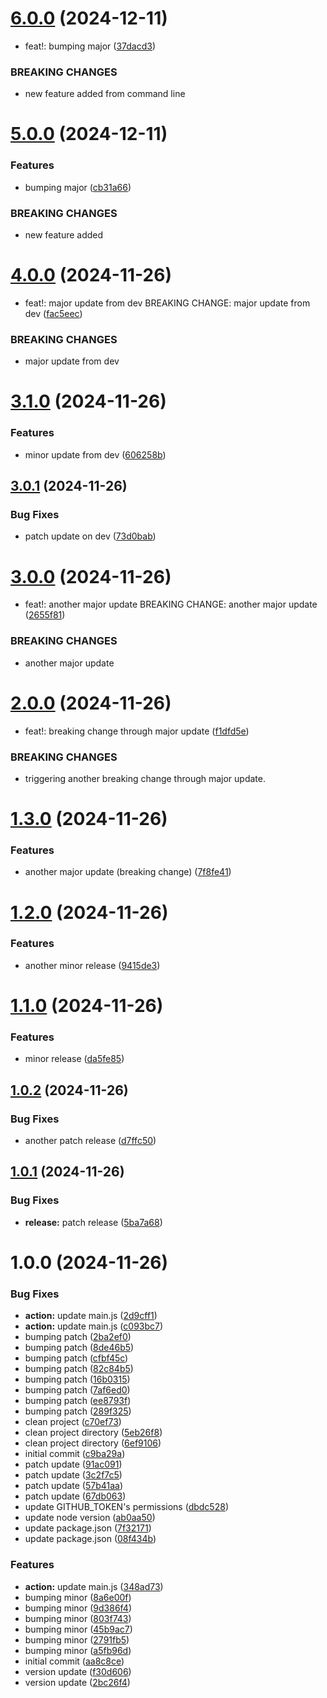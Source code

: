 # [6.0.0](https://github.com/arpanaditya/semantic-versioning-action/compare/v5.0.0...v6.0.0) (2024-12-11)


* feat!: bumping major ([37dacd3](https://github.com/arpanaditya/semantic-versioning-action/commit/37dacd33db9c153835a9e0d9821ccdd9b4be20df))


### BREAKING CHANGES

* new feature added from command line

# [5.0.0](https://github.com/arpanaditya/semantic-versioning-action/compare/v4.0.0...v5.0.0) (2024-12-11)


### Features

* bumping major ([cb31a66](https://github.com/arpanaditya/semantic-versioning-action/commit/cb31a66b78f8cf5dca1fe4542bf0c4c4cc135635))


### BREAKING CHANGES

* new feature added

# [4.0.0](https://github.com/arpanaditya/semantic-versioning-action/compare/v3.1.0...v4.0.0) (2024-11-26)


* feat!: major update from dev BREAKING CHANGE: major update from dev ([fac5eec](https://github.com/arpanaditya/semantic-versioning-action/commit/fac5eec5533c1fe3432f96986403efcfadbc79ae))


### BREAKING CHANGES

* major update from dev

# [3.1.0](https://github.com/arpanaditya/semantic-versioning-action/compare/v3.0.1...v3.1.0) (2024-11-26)


### Features

* minor update from dev ([606258b](https://github.com/arpanaditya/semantic-versioning-action/commit/606258b3318929182319b29a6a81eae0fabb138b))

## [3.0.1](https://github.com/arpanaditya/semantic-versioning-action/compare/v3.0.0...v3.0.1) (2024-11-26)


### Bug Fixes

* patch update on dev ([73d0bab](https://github.com/arpanaditya/semantic-versioning-action/commit/73d0bab306cccfba019605b9cc4e9b40fd3e9ebc))

# [3.0.0](https://github.com/arpanaditya/semantic-versioning-action/compare/v2.0.0...v3.0.0) (2024-11-26)


* feat!: another major update BREAKING CHANGE: another major update ([2655f81](https://github.com/arpanaditya/semantic-versioning-action/commit/2655f8154f3f1b36551d13d036e9416a77e413b1))


### BREAKING CHANGES

* another major update

# [2.0.0](https://github.com/arpanaditya/semantic-versioning-action/compare/v1.3.0...v2.0.0) (2024-11-26)


* feat!: breaking change through major update ([f1dfd5e](https://github.com/arpanaditya/semantic-versioning-action/commit/f1dfd5eb07cac9ff6fa4fab4f75ff51e7269aff0))


### BREAKING CHANGES

* triggering another breaking change through major update.

# [1.3.0](https://github.com/arpanaditya/semantic-versioning-action/compare/v1.2.0...v1.3.0) (2024-11-26)


### Features

* another major update (breaking change) ([7f8fe41](https://github.com/arpanaditya/semantic-versioning-action/commit/7f8fe4187c402ba9afa2ef48fa8071fbb5432863))

# [1.2.0](https://github.com/arpanaditya/semantic-versioning-action/compare/v1.1.0...v1.2.0) (2024-11-26)


### Features

* another minor release ([9415de3](https://github.com/arpanaditya/semantic-versioning-action/commit/9415de327f8084499c31b51a02647f39cfa6d0d7))

# [1.1.0](https://github.com/arpanaditya/semantic-versioning-action/compare/v1.0.2...v1.1.0) (2024-11-26)


### Features

* minor release ([da5fe85](https://github.com/arpanaditya/semantic-versioning-action/commit/da5fe851697b9a76065c507c4c5b1fc536d98821))

## [1.0.2](https://github.com/arpanaditya/semantic-versioning-action/compare/v1.0.1...v1.0.2) (2024-11-26)


### Bug Fixes

* another patch release ([d7ffc50](https://github.com/arpanaditya/semantic-versioning-action/commit/d7ffc501b31c7853e8c56daf68ccd29142556da9))

## [1.0.1](https://github.com/arpanaditya/semantic-versioning-action/compare/v1.0.0...v1.0.1) (2024-11-26)


### Bug Fixes

* **release:** patch release ([5ba7a68](https://github.com/arpanaditya/semantic-versioning-action/commit/5ba7a68b72bbaba802de27391b8af47faea43f88))

# 1.0.0 (2024-11-26)


### Bug Fixes

* **action:** update main.js ([2d9cff1](https://github.com/arpanaditya/semantic-versioning-action/commit/2d9cff1e3aa01fedc7c1314be030cb4d71bc4def))
* **action:** update main.js ([c093bc7](https://github.com/arpanaditya/semantic-versioning-action/commit/c093bc7134b5cd6fb80077fb6dda906b0fd5aef3))
* bumping patch ([2ba2ef0](https://github.com/arpanaditya/semantic-versioning-action/commit/2ba2ef04e0e90d86191eed7774bb0e551a9e398d))
* bumping patch ([8de46b5](https://github.com/arpanaditya/semantic-versioning-action/commit/8de46b5a69abb5a4c40d5a287150957b117aeb81))
* bumping patch ([cfbf45c](https://github.com/arpanaditya/semantic-versioning-action/commit/cfbf45c61cb7544d4692bd306a165b4acfc4d8c4))
* bumping patch ([82c84b5](https://github.com/arpanaditya/semantic-versioning-action/commit/82c84b53567cbce59f66beeef3e6ad7401540453))
* bumping patch ([16b0315](https://github.com/arpanaditya/semantic-versioning-action/commit/16b0315b00047046d5c1b73d59bd4f6a1ce7e031))
* bumping patch ([7af6ed0](https://github.com/arpanaditya/semantic-versioning-action/commit/7af6ed0b419b4ded2a736e123e0c94f78bad2db7))
* bumping patch ([ee8793f](https://github.com/arpanaditya/semantic-versioning-action/commit/ee8793fe20d9b2a20d77ca2405f303c95c47de10))
* bumping patch ([289f325](https://github.com/arpanaditya/semantic-versioning-action/commit/289f32524127145498d59c152551d42bf291e3fc))
* clean project ([c70ef73](https://github.com/arpanaditya/semantic-versioning-action/commit/c70ef7343a05c5199210eddd9d153a88e723e3a0))
* clean project directory ([5eb26f8](https://github.com/arpanaditya/semantic-versioning-action/commit/5eb26f89bc5c6a4f0940d01fbe0d4b76b80d6144))
* clean project directory ([6ef9106](https://github.com/arpanaditya/semantic-versioning-action/commit/6ef91066421de4e0008b11d245c6349c3b2ef62f))
* initial commit ([c9ba29a](https://github.com/arpanaditya/semantic-versioning-action/commit/c9ba29a8696c9efd597cd2f1658bbb2bfcad0381))
* patch update ([91ac091](https://github.com/arpanaditya/semantic-versioning-action/commit/91ac0917fd9ed99ca571fd0ae42949c59bd5e47d))
* patch update ([3c2f7c5](https://github.com/arpanaditya/semantic-versioning-action/commit/3c2f7c5f8c431071eef62ebd1ed394e96e22510c))
* patch update ([57b41aa](https://github.com/arpanaditya/semantic-versioning-action/commit/57b41aaa2fba6bc82b6c27a2f6a96938518e82e1))
* patch update ([67db063](https://github.com/arpanaditya/semantic-versioning-action/commit/67db0633dd950ffb1ff9ef68b32f9f0aa2685577))
* update GITHUB_TOKEN's permissions ([dbdc528](https://github.com/arpanaditya/semantic-versioning-action/commit/dbdc5282f91dd590d3d4574243de2872b8ea58d6))
* update node version ([ab0aa50](https://github.com/arpanaditya/semantic-versioning-action/commit/ab0aa5022637af5090ffa99034c8a73d187effca))
* update package.json ([7f32171](https://github.com/arpanaditya/semantic-versioning-action/commit/7f32171757babf0b03cb4ee67a147769d8e7548f))
* update package.json ([08f434b](https://github.com/arpanaditya/semantic-versioning-action/commit/08f434b54edb1246fe558d42b88f5347789dbc77))


### Features

* **action:** update main.js ([348ad73](https://github.com/arpanaditya/semantic-versioning-action/commit/348ad733058659c80f5e2e647dabe99088a3fe05))
* bumping minor ([8a6e00f](https://github.com/arpanaditya/semantic-versioning-action/commit/8a6e00fda387eafa068d1e9c552a281c71289d33))
* bumping minor ([9d386f4](https://github.com/arpanaditya/semantic-versioning-action/commit/9d386f42fcad5e125e98d245bbace41feab3306b))
* bumping minor ([803f743](https://github.com/arpanaditya/semantic-versioning-action/commit/803f7437f6fea3f65c76d3b410e876d09ee63755))
* bumping minor ([45b9ac7](https://github.com/arpanaditya/semantic-versioning-action/commit/45b9ac76a2d24732f54291b5c33cd8340dd8f3a0))
* bumping minor ([2791fb5](https://github.com/arpanaditya/semantic-versioning-action/commit/2791fb5660f082e0d7a5ec4f1b5b4f1171181724))
* bumping minor ([a5fb96d](https://github.com/arpanaditya/semantic-versioning-action/commit/a5fb96d8842770dce802c0aaee014c5968a1bd1c))
* initial commit ([aa8c8ce](https://github.com/arpanaditya/semantic-versioning-action/commit/aa8c8ce9215aa3e0fe8370c43bdd98b20a16dc74))
* version update ([f30d606](https://github.com/arpanaditya/semantic-versioning-action/commit/f30d60689d160670ac0d2bd260036b3ffff29cb5))
* version update ([2bc26f4](https://github.com/arpanaditya/semantic-versioning-action/commit/2bc26f46dbdbb38a91ec41ca6bfeac6ebba14a7a))
